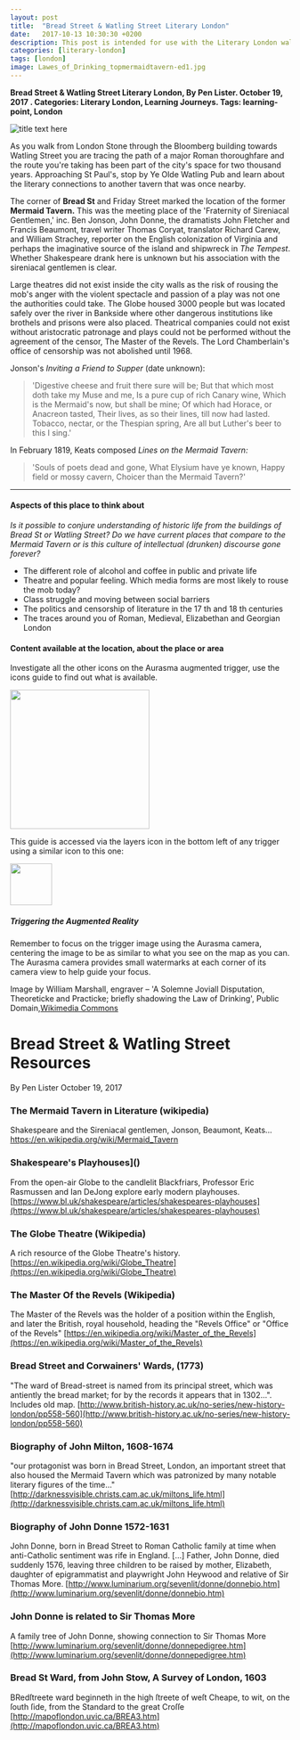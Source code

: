 ```yaml
---
layout: post
title:  "Bread Street & Watling Street Literary London"
date:   2017-10-13 10:30:30 +0200
description: This post is intended for use with the Literary London walking tour and smart learning activities and was originally only available via the Aurasma AR trigger.
categories: [literary-london]
tags: [london]
image: Lawes_of_Drinking_topmermaidtavern-ed1.jpg
---
```

**Bread Street & Watling Street Literary London, By Pen Lister. October 19, 2017 . Categories: Literary London, Learning Journeys. Tags: learning-point, London**


![title text here]({{site.baseurl}}/assets/images/Lawes_of_Drinking_topmermaidtavern-ed1.jpg)


As you walk from London Stone through the Bloomberg building towards Watling Street you are tracing the path of a major Roman thoroughfare and the route you're taking has been part of the city's space for two thousand years. Approaching St Paul's, stop by Ye Olde Watling Pub and learn about the literary connections to another tavern that was once nearby.

The corner of **Bread St** and Friday Street marked the location of the former **Mermaid Tavern.** This was the meeting place of the 'Fraternity of Sireniacal Gentlemen,' inc. Ben Jonson, John Donne, the dramatists John Fletcher and Francis Beaumont, travel writer Thomas Coryat, translator Richard Carew, and William Strachey, reporter on the English colonization of Virginia and perhaps the imaginative source of the island and shipwreck in _The Tempest_. Whether Shakespeare drank here is unknown but his association with the sireniacal gentlemen is clear.

Large theatres did not exist inside the city walls as the risk of rousing the mob's anger with the violent spectacle and passion of a play was not one the authorities could take. The Globe housed 3000 people but was located safely over the river in Bankside where other dangerous institutions like brothels and prisons were also placed. Theatrical companies could not exist without aristocratic patronage and plays could not be performed without the agreement of the censor, The Master of the Revels. The Lord Chamberlain's office of censorship was not abolished until 1968.

Jonson's _Inviting a Friend to Supper_ (date unknown):

> 'Digestive cheese and fruit there sure will be;
 But that which most doth take my Muse and me,
 Is a pure cup of rich Canary wine,
 Which is the Mermaid's now, but shall be mine;
 Of which had Horace, or Anacreon tasted,
 Their lives, as so their lines, till now had lasted.
 Tobacco, nectar, or the Thespian spring,
 Are all but Luther's beer to this I sing.'

In February 1819, Keats composed _Lines on the Mermaid Tavern:_

> 'Souls of poets dead and gone,
 What Elysium have ye known,
 Happy field or mossy cavern,
 Choicer than the Mermaid Tavern?'

---

#### **Aspects of this place to think about**

_Is it possible to conjure understanding of historic life from the buildings of Bread St or Watling Street? Do we have current places that compare to the Mermaid Tavern or is this culture of intellectual (drunken) discourse gone forever?_

- The different role of alcohol and coffee in public and private life
- Theatre and popular feeling. Which media forms are most likely to rouse the mob today?
- Class struggle and moving between social barriers
- The politics and censorship of literature in the 17 th and 18 th centuries
- The traces around you of Roman, Medieval, Elizabethan and Georgian London

#### **Content available at the location, about the place or area**

Investigate all the other icons on the Aurasma augmented trigger, use the icons guide to find out what is available.

<img src="{{site.baseurl}}/assets/images/icons-messagesA.png" width="250" height="auto">

This guide is accessed via the layers icon in the bottom left of any trigger using a similar icon to this one: 

<img src="{{site.baseurl}}/assets/images/1287510-512-crimson.png" width="75" height="auto">

##### **Triggering the Augmented Reality**

Remember to focus on the trigger image using the Aurasma camera, centering the image to be as similar to what you see on the map as you can. The Aurasma camera provides small watermarks at each corner of its camera view to help guide your focus.

Image by William Marshall, engraver – 'A Solemne Joviall Disputation, Theoreticke and Practicke; briefly shadowing the Law of Drinking', Public Domain,[Wikimedia Commons
]( https://commons.wikimedia.org/wiki/File%3ALawes_of_Drinking%2C_top..jpg )


# Bread Street & Watling Street Resources

By Pen Lister October 19, 2017 


### The Mermaid Tavern in Literature (wikipedia)
Shakespeare and the Sireniacal gentlemen, Jonson, Beaumont, Keats...
[ https://en.wikipedia.org/wiki/Mermaid_Tavern ](https://en.wikipedia.org/wiki/Mermaid_Tavern)
### Shakespeare's Playhouses]()
From the open-air Globe to the candlelit Blackfriars, Professor Eric Rasmussen and Ian DeJong explore early modern playhouses.
[https://www.bl.uk/shakespeare/articles/shakespeares-playhouses](https://www.bl.uk/shakespeare/articles/shakespeares-playhouses)
### The Globe Theatre (Wikipedia)
A rich resource of the Globe Theatre's history.
[https://en.wikipedia.org/wiki/Globe_Theatre](https://en.wikipedia.org/wiki/Globe_Theatre)
### The Master Of the Revels (Wikipedia)
The Master of the Revels was the holder of a position within the English, and later the British, royal household, heading the "Revels Office" or "Office of the Revels"
[https://en.wikipedia.org/wiki/Master_of_the_Revels](https://en.wikipedia.org/wiki/Master_of_the_Revels)
### Bread Street and Corwainers' Wards, (1773)
"The ward of Bread-street is named from its principal street, which was antiently the bread market; for by the records it appears that in 1302...". Includes old map.
[http://www.british-history.ac.uk/no-series/new-history-london/pp558-560](http://www.british-history.ac.uk/no-series/new-history-london/pp558-560)
### Biography of John Milton, 1608-1674
"our protagonist was born in Bread Street, London, an important street that also housed the Mermaid Tavern which was patronized by many notable literary figures of the time..."
[http://darknessvisible.christs.cam.ac.uk/miltons_life.html](http://darknessvisible.christs.cam.ac.uk/miltons_life.html)
### Biography of John Donne 1572-1631
John Donne, born in Bread Street to Roman Catholic family at time when anti-Catholic sentiment was rife in England. […] Father, John Donne, died suddenly 1576, leaving three children to be raised by mother, Elizabeth, daughter of epigrammatist and playwright John Heywood and relative of Sir Thomas More.
[http://www.luminarium.org/sevenlit/donne/donnebio.htm](http://www.luminarium.org/sevenlit/donne/donnebio.htm)
### John Donne is related to Sir Thomas More
A family tree of John Donne, showing connection to Sir Thomas More
[http://www.luminarium.org/sevenlit/donne/donnepedigree.htm](http://www.luminarium.org/sevenlit/donne/donnepedigree.htm)
### Bread St Ward, from John Stow, A Survey of London, 1603
BRedſtreete ward beginneth in the high ſtreete of weſt Cheape, to wit, on the ſouth ſide, from the Standard to the great Croſſe
[http://mapoflondon.uvic.ca/BREA3.htm](http://mapoflondon.uvic.ca/BREA3.htm)


